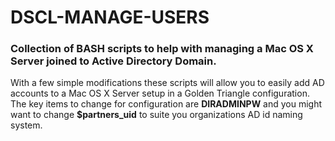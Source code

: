 # DSCL-MANAGE-USERS

### Collection of BASH scripts to help with managing a Mac OS X Server joined to Active Directory Domain.

With a few simple modifications these scripts will allow you to easily add AD accounts to a Mac OS X Server setup in a Golden Triangle configuration. The key items to change for configuration are **DIRADMINPW** and you might want to change **$partners_uid** to suite you organizations AD id naming system.

